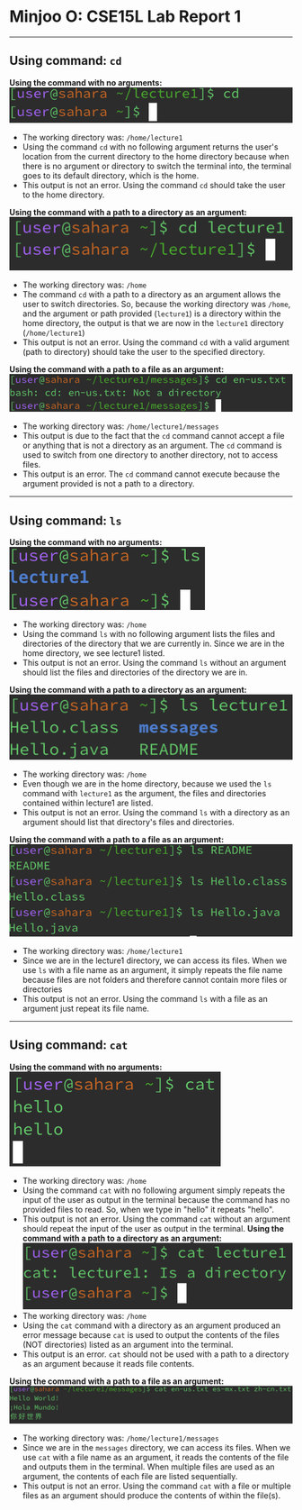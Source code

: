 # Minjoo O: CSE15L Lab Report 1
---
## Using command: `cd`

**Using the command with no arguments:** \
![Image](cd-no-arg.png) 
* The working directory was: `/home/lecture1`
* Using the command `cd` with no following argument returns the user's location from the current directory to the home directory because when there is no argument or directory to switch the terminal into, the terminal goes to its default directory, which is the home.
* This output is not an error. Using the command `cd` should take the user to the home directory.
  
**Using the command with a path to a directory as an argument:** \
![Image](cd-path-direct.png) 
* The working directory was: `/home`
* The command `cd` with a path to a directory as an argument allows the user to switch directories. So, because the working directory was `/home`, and the argument or path provided (`lecture1`) is a directory within the home directory, the output is that we are now in the `lecture1` directory (`/home/lecture1`)
* This output is not an error. Using the command `cd` with a valid argument (path to directory) should take the user to the specified directory.
  
**Using the command with a path to a file as an argument:** \
![Image](cd-path-file.png)
* The working directory was: `/home/lecture1/messages`
* This output is due to the fact that the `cd` command cannot accept a file or anything that is not a directory as an argument. The `cd` command is used to switch from one directory to another directory, not to access files.
* This output is an error. The `cd` command cannot execute because the argument provided is not a path to a directory.
  
---

## Using command: `ls`

**Using the command with no arguments:** \
![Image](ls-no-arg.png) 
* The working directory was: `/home`
* Using the command `ls` with no following argument lists the files and directories of the directory that we are currently in. Since we are in the home directory, we see lecture1 listed.
* This output is not an error. Using the command `ls` without an argument should list the files and directories of the directory we are in.
  
**Using the command with a path to a directory as an argument:** \
![Image](ls-path-direct.png) 
* The working directory was: `/home`
* Even though we are in the home directory, because we used the `ls` command with `lecture1` as the argument, the files and directories contained within lecture1 are listed. 
* This output is not an error. Using the command `ls` with a directory as an argument should list that directory's files and directories.
  
**Using the command with a path to a file as an argument:** \
![Image](ls-path-file.png)
* The working directory was: `/home/lecture1`
* Since we are in the lecture1 directory, we can access its files. When we use `ls` with a file name as an argument, it simply repeats the file name because files are not folders and therefore cannot contain more files or directories
* This output is not an error. Using the command `ls` with a file as an argument just repeat its file name.

---

## Using command: `cat`

**Using the command with no arguments:** \
![Image](cat-no-arg.png) 
* The working directory was: `/home`
* Using the command `cat` with no following argument simply repeats the input of the user as output in the terminal because the command has no provided files to read. So, when we type in "hello" it repeats "hello".
* This output is not an error. Using the command `cat` without an argument should repeat the input of the user as output in the terminal.
**Using the command with a path to a directory as an argument:** \
![Image](cat-path-direct.png) 
* The working directory was: `/home`
* Using the `cat` command with a directory as an argument produced an error message because `cat` is used to output the contents of the files (NOT directories) listed as an argument into the terminal.
* This output is an error. `cat` should not be used with a path to a directory as an argument because it reads file contents.
  
**Using the command with a path to a file as an argument:** \
![Image](cat-path-file.png)
* The working directory was: `/home/lecture1/messages`
* Since we are in the `messages` directory, we can access its files. When we use `cat` with a file name as an argument, it reads the contents of the file and outputs them in the terminal. When multiple files are used as an argument, the contents of each file are listed sequentially. 
* This output is not an error. Using the command `cat` with a file or multiple files as an argument should produce the contents of within the file(s).
